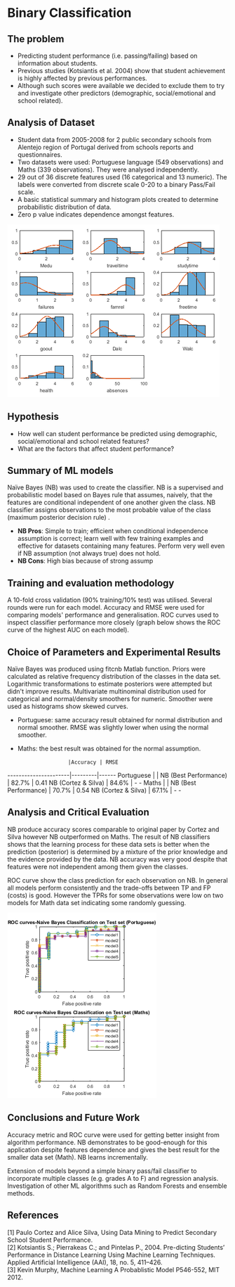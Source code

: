 # Binary Classification

## The problem

* Predicting student performance (i.e. passing/failing) based on information about students.
* Previous studies (Kotsiantis et al. 2004) show that student achievement is highly affected by previous performances.
* Although such scores were available we decided to exclude them to try and investigate other predictors (demographic, 
social/emotional and school related).

## Analysis of Dataset
* Student data from 2005-2008 for 2 public secondary schools from Alentejo region of Portugal derived from schools reports and 
questionnaires.
* Two datasets were used: Portuguese language (549 observations) and Maths (339 observations). They were analysed independently.
* 29 out of 36 discrete features used (16 categorical and 13 numeric). The labels were converted from discrete scale 0-20 to a 
binary Pass/Fail scale.
* A basic statistical summary and histogram plots created to determine probabilistic distribution of data.
* Zero p value indicates dependence amongst features.

![Histograms of the variables](EDA.png)

## Hypothesis
* How well can student performance be predicted using demographic, social/emotional and school related features?
* What are the factors that affect student performance?

## Summary of ML models
Naïve Bayes (NB) was used to create the classifier. NB is a supervised and probabilistic model based on Bayes rule that
assumes, naively, that the features are conditional independent of one another given the class. NB classifier assigns observations to the most probable value of the class (maximum posterior decision rule) .

* **NB Pros**: Simple to train; efficient when conditional independence assumption is correct; learn well with few training examples and effective for datasets containing many features. Perform very well even if NB assumption (not always true) does not hold.
* **NB Cons**: High bias because of strong assump

## Training and evaluation methodology
A 10-fold cross validation (90% training/10% test) was utilised. Several rounds were run for each model. Accuracy and RMSE were used for comparing models' performance and generalisation. ROC curves used to inspect classifier performance more closely (graph below shows the ROC curve of the highest AUC on each model).

## Choice of Parameters and Experimental Results

Naïve Bayes was produced using fitcnb Matlab function. Priors were calculated as relative frequency distribution of the classes in the data set. Logarithmic transformations to estimate posteriors were attempted but didn't improve results. Multivariate multinominal distribution used for categorical and normal/density smoothers for numeric. Smoother were used as histograms show
skewed curves. 
* Portuguese: same accuracy result obtained for normal distribution and normal smoother. RMSE was slightly lower
when using the normal smoother.
* Maths: the best result was obtained for the normal assumption.

                      |Accuracy | RMSE
----------------------|---------|------
Portuguese            |         |
NB (Best Performance) | 82.7%   | 0.41
NB (Cortez & Silva)   | 84.6%   | - -
Maths                 |         |
NB (Best Performance) | 70.7%   | 0.54
NB (Cortez & Silva)   | 67.1%   | - -

## Analysis and Critical Evaluation

NB produce accuracy scores comparable to original paper by Cortez and Silva however NB outperformed on Maths. The result of NB classifiers shows that the learning process for these  data sets is better when the prediction (posterior) is determined by a mixture of the prior knowledge and the evidence provided by the data. NB accuracy was very good despite that features were not independent among them given the classes.

ROC curve show the class prediction for each observation on NB. In general all models perform consistently and the trade-offs between TP and FP (costs) is good. However the TPRs for some observations were low on two models for Math data set indicating some randomly guessing.

![ROC Curves for NB in Test set](ROC.png)

## Conclusions and Future Work

Accuracy metric and ROC curve were used for getting better insight from algorithm performance. NB demonstrates to be good-enough for this application despite features dependence and gives the best result for the smaller data set (Math).  NB learns incrementally.

Extension of models beyond a simple binary pass/fail classifier to incorporate multiple classes (e.g. grades A to F)
and regression analysis. Investigation of other ML algorithms such as Random Forests and ensemble methods.

## References

[1] Paulo Cortez and Alice Silva, Using Data Mining to Predict Secondary School Student Performance.      
[2] Kotsiantis S.; Pierrakeas C.; and Pintelas P., 2004. Pre-dicting Students’ Performance in Distance Learning Using Machine Learning Techniques. Applied Artificial Intelligence (AAI), 18, no. 5, 411–426.    
[3] Kevin Murphy, Machine Learning A Probablistic Model P546-552, MIT 2012.

